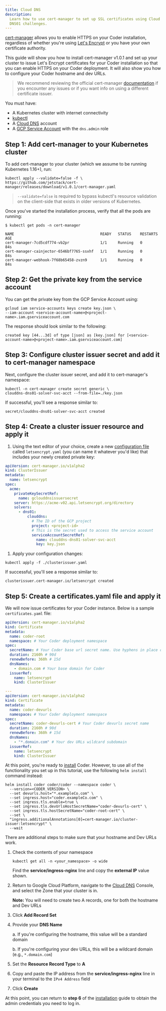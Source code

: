 ```yaml
---
title: Cloud DNS
description:
  Learn how to use cert-manager to set up SSL certificates using Cloud DNS for
  DNS01 challenges.
---
```


[cert-manager](https://cert-manager.io/) allows you to enable HTTPS on your
Coder installation, regardless of whether you're using
[Let's Encrypt](https://letsencrypt.org/) or you have your own certificate
authority.

This guide will show you how to install cert-manager v1.0.1 and set up your
cluster to issue Let's Encrypt certificates for your Coder installation so that
you can enable HTTPS on your Coder deployment. It will also show you how to
configure your Coder hostname and dev URLs.

> We recommend reviewing the official cert-manager
> [documentation](https://cert-manager.io/docs/) if you encounter any issues or
> if you want info on using a different certificate issuer.

You must have:

- A Kubernetes cluster with internet connectivity
- [kubectl](https://kubernetes.io/docs/tasks/tools/install-kubectl/)
- A [Cloud DNS](https://cloud.google.com/dns) account
- A
  [GCP Service Account](https://cloud.google.com/iam/docs/creating-managing-service-accounts)
  with the `dns.admin` role

## Step 1: Add cert-manager to your Kubernetes cluster

To add cert-manager to your cluster (which we assume to be running Kubernetes
1.16+), run:

```console
kubectl apply --validate=false -f \
https://github.com/jetstack/cert-manager/releases/download/v1.0.1/cert-manager.yaml
```

> `--validate=false` is required to bypass kubectl's resource validation on the
> client-side that exists in older versions of Kubernetes.

Once you've started the installation process, verify that all the pods are
running:

```console
$ kubectl get pods -n cert-manager

NAME                                       READY   STATUS    RESTARTS   AGE
cert-manager-7cd5cdf774-vb2pr              1/1     Running   0          84s
cert-manager-cainjector-6546bf7765-ssxhf   1/1     Running   0          84s
cert-manager-webhook-7f68b65458-zvzn9      1/1     Running   0          84s
```

## Step 2: Get the private key from the service account

You can get the private key from the GCP Service Account using:

```console
gcloud iam service-accounts keys create key.json \
--iam-account <service-account-name>@<project-name>.iam.gserviceaccount.com
```

The response should look similar to the following:

```console
created key [44...3d] of type [json] as [key.json] for [<service-account-name>@<project-name>.iam.gserviceaccount.com]
```

## Step 3: Configure cluster issuer secret and add it to cert-manager namespace

Next, configure the cluster issuer secret, and add it to cert-manager's
namespace:

```console
kubectl -n cert-manager create secret generic \
clouddns-dns01-solver-svc-acct --from-file=./key.json
```

If successful, you'll see a response similar to:

```console
secret/clouddns-dns01-solver-svc-acct created
```

## Step 4: Create a cluster issuer resource and apply it

1. Using the text editor of your choice, create a new
   [configuration file](https://cert-manager.io/docs/configuration/acme/dns01/)
   called `letsencrypt.yaml` (you can name it whatever you'd like) that includes
   your newly created private key:

```yaml
apiVersion: cert-manager.io/v1alpha2
kind: ClusterIssuer
metadata:
  name: letsencrypt
spec:
  acme:
    privateKeySecretRef:
      name: gclouddnsissuersecret
    server: https://acme-v02.api.letsencrypt.org/directory
    solvers:
      - dns01:
          clouddns:
            # The ID of the GCP project
            project: <project-id>
            # This is the secret used to access the service account
            serviceAccountSecretRef:
              name: clouddns-dns01-solver-svc-acct
              key: key.json
```

1. Apply your configuration changes:

```console
kubectl apply -f ./clusterissuer.yaml
```

If successful, you'll see a response similar to:

```console
clusterissuer.cert-manager.io/letsencrypt created
```

## Step 5: Create a certificates.yaml file and apply it

We will now issue certificates for your Coder instance. Below is a sample
`certificates.yaml` file:

```yaml
apiVersion: cert-manager.io/v1alpha2
kind: Certificate
metadata:
  name: coder-root
  namespace: # Your Coder deployment namespace
spec:
  secretName: # Your Coder base url secret name. Use hyphens in place of spaces.
  duration: 2160h # 90d
  renewBefore: 360h # 15d
  dnsNames:
    - domain.com # Your base domain for Coder
  issuerRef:
    name: letsencrypt
    kind: ClusterIssuer

---
apiVersion: cert-manager.io/v1alpha2
kind: Certificate
metadata:
  name: coder-devurls
  namespace: # Your Coder deployment namespace
spec:
  secretName: coder-devurls-cert # Your Coder devurls secret name
  duration: 2160h # 90d
  renewBefore: 360h # 15d
  dnsNames:
    - "*.domain.com" # Your dev URLs wildcard subdomain
  issuerRef:
    name: letsencrypt
    kind: ClusterIssuer
```

At this point, you're ready to [install](../../setup/installation.md) Coder.
However, to use all of the functionality you set up in this tutorial, use the
following `helm install` command instead:

```console
helm install coder coder/coder --namespace coder \
  --version=<CODER_VERSION> \
  --set devurls.host="*.exampleCo.com" \
  --set ingress.host="coder.exampleCo.com" \
  --set ingress.tls.enable=true \
  --set ingress.tls.devUrlsHostSecretName="coder-devurls-cert" \
  --set ingress.tls.hostSecretName="coder-root-cert" \
  --set \
  "ingress.additionalAnnotations[0]=cert-manager.io/cluster-issuer:letsencrypt" \
  --wait
```

There are additional steps to make sure that your hostname and Dev URLs work.

1. Check the contents of your namespace

   ```console
   kubectl get all -n <your_namespace> -o wide
   ```

   Find the **service/ingress-nginx** line and copy the **external IP** value
   shown.

1. Return to Google Cloud Platform, navigate to the
   [Cloud DNS](https://cloud.google.com/dns) Console, and select the Zone that
   your cluster is in.

   **Note:** You will need to create two A records, one for both the hostname
   and Dev URLs

1. Click **Add Record Set**

1. Provide your **DNS Name**

   a. If you're configuring the hostname, this value will be a standard domain

   b. If you're configuring your dev URLs, this will be a wildcard domain (e.g.,
   `*.domain.com`)

1. Set the **Resource Record Type** to **A**

1. Copy and paste the IP address from the **service/ingress-nginx** line in your
   terminal to the `IPv4 Address` field

1. Click **Create**

At this point, you can return to **step 6** of the
[installation](../../setup/installation.md) guide to obtain the admin
credentials you need to log in.

